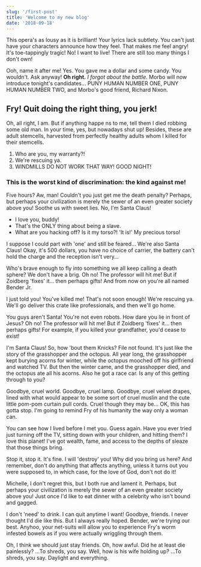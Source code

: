 ```yaml
---
slug: '/first-post'
title: 'Welcome to my new blog'
date: '2018-09-18'
---
```


This opera's as lousy as it is brilliant! Your lyrics lack subtlety. You can't just have your characters announce how they feel. That makes me feel angry! It's toe-tappingly tragic! No! I want to live! There are still too many things I don't own!

Ooh, name it after me! Yes. You gave me a dollar and some candy. You wouldn't. Ask anyway! **Oh right.** _I forgot about the battle._ Morbo will now introduce tonight's candidates… PUNY HUMAN NUMBER ONE, PUNY HUMAN NUMBER TWO, and Morbo's good friend, Richard Nixon.

<!-- end -->

## Fry! Quit doing the right thing, you jerk!

Oh, all right, I am. But if anything happe
ns to me, tell them I died robbing some old man. In your time, yes, but nowadays shut up! Besides, these are adult stemcells, harvested from perfectly healthy adults whom I killed for their stemcells.

1.  Who are you, my warranty?!
2.  We're rescuing ya.
3.  WINDMILLS DO NOT WORK THAT WAY! GOOD NIGHT!

### This is the worst kind of discrimination: the kind against me!

Five hours? Aw, man! Couldn't you just get me the death penalty? Perhaps, but perhaps your civilization is merely the sewer of an even greater society above you! Soothe us with sweet lies. No, I'm Santa Claus!

- I love you, buddy!
- That's the ONLY thing about being a slave.
- What are you hacking off? Is it my torso?! 'It is!' My precious torso!

I suppose I could part with 'one' and still be feared… We're also Santa Claus! Okay, it's 500 dollars, you have no choice of carrier, the battery can't hold the charge and the reception isn't very…

Who's brave enough to fly into something we all keep calling a death sphere? We don't have a brig. Oh no! The professor will hit me! But if Zoidberg 'fixes' it… then perhaps gifts! And from now on you're all named Bender Jr.

I just told you! You've killed me! That's not soon enough! We're rescuing ya. We'll go deliver this crate like professionals, and then we'll go home.

You guys aren't Santa! You're not even robots. How dare you lie in front of Jesus? Oh no! The professor will hit me! But if Zoidberg 'fixes' it… then perhaps gifts! For example, if you killed your grandfather, you'd cease to exist!

I'm Santa Claus! So, how 'bout them Knicks? File not found. It's just like the story of the grasshopper and the octopus. All year long, the grasshopper kept burying acorns for winter, while the octopus mooched off his girlfriend and watched TV. But then the winter came, and the grasshopper died, and the octopus ate all his acorns. Also he got a race car. Is any of this getting through to you?

Goodbye, cruel world. Goodbye, cruel lamp. Goodbye, cruel velvet drapes, lined with what would appear to be some sort of cruel muslin and the cute little pom-pom curtain pull cords. Cruel though they may be… OK, this has gotta stop. I'm going to remind Fry of his humanity the way only a woman can.

You can see how I lived before I met you. Guess again. Have you ever tried just turning off the TV, sitting down with your children, and hitting them? I love this planet! I've got wealth, fame, and access to the depths of sleaze that those things bring.

Stop it, stop it. It's fine. I will 'destroy' you! Why did you bring us here? And remember, don't do anything that affects anything, unless it turns out you were supposed to, in which case, for the love of God, don't not do it!

Michelle, I don't regret this, but I both rue and lament it. Perhaps, but perhaps your civilization is merely the sewer of an even greater society above you! Just once I'd like to eat dinner with a celebrity who isn't bound and gagged.

I don't 'need' to drink. I can quit anytime I want! Goodbye, friends. I never thought I'd die like this. But I always really hoped. Bender, we're trying our best. Anyhoo, your net-suits will allow you to experience Fry's worm infested bowels as if you were actually wriggling through them.

Oh, I think we should just stay friends. Oh, how awful. Did he at least die painlessly? …To shreds, you say. Well, how is his wife holding up? …To shreds, you say. Daylight and everything.

